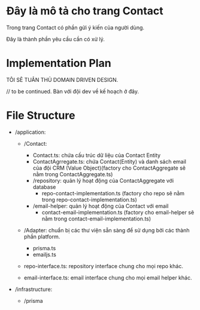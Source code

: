# Đây là mô tả cho trang Contact
Trong trang Contact có phần gửi ý kiến của người dùng.

Đây là thành phần yêu cầu cần có xử lý.

# Implementation Plan
TÔI SẼ TUÂN THỦ DOMAIN DRIVEN DESIGN.

// to be continued. Bàn với đội dev về kế hoạch ở đây.

# File Structure
* /application:
	* /Contact:
		* Contact.ts: chứa cấu trúc dữ liệu của Contact Entity
		* ContactAgrregate.ts: chứa Contact(Entity) và danh sách email của đội CRM (Value Object)(factory cho ContactAggregate sẽ nằm trong ContactAggregate.ts)
		* /repository: quản lý hoạt động của ContactAggregate với database
			* repo-contact-implementation.ts (factory cho repo sẽ nằm trong repo-contact-implementation.ts)
		* /email-helper: quản lý hoạt động của Contact với email
			* contact-email-implementation.ts (factory cho email-helper sẽ nằm trong contact-email-implementation.ts)
	
	* /Adapter: chuẩn bị các thư viện sẵn sàng để sử dụng bởi các thành phần platform.
		* prisma.ts
		* emailjs.ts
	
	* repo-interface.ts: repository interface chung cho mọi repo khác.
	* email-interface.ts: email interface chung cho mọi email helper khác.
	
* /infrastructure:
	* /prisma